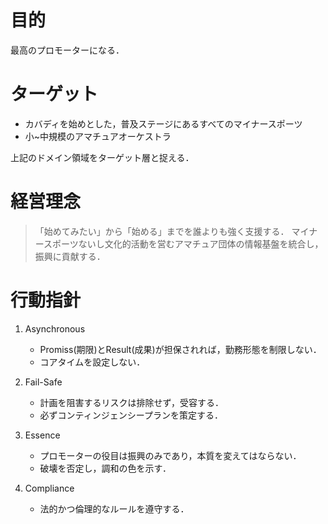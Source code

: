 <!--
My Opinion, or Fact?
-->
# 目的

最高のプロモーターになる．

# ターゲット

- カバディを始めとした，普及ステージにあるすべてのマイナースポーツ
- 小~中規模のアマチュアオーケストラ

上記のドメイン領域をターゲット層と捉える．

# 経営理念

> 「始めてみたい」から「始める」までを誰よりも強く支援する．
> マイナースポーツないし文化的活動を営むアマチュア団体の情報基盤を統合し，振興に貢献する．


# 行動指針

1. Asynchronous

    - Promiss(期限)とResult(成果)が担保されれば，勤務形態を制限しない．
    - コアタイムを設定しない．

2. Fail-Safe

    - 計画を阻害するリスクは排除せず，受容する．
    - 必ずコンティンジェンシープランを策定する．

3. Essence

    - プロモーターの役目は振興のみであり，本質を変えてはならない．
    - 破壊を否定し，調和の色を示す．

4. Compliance

    - 法的かつ倫理的なルールを遵守する．
